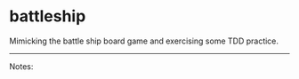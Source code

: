 # battleship
Mimicking the battle ship board game and exercising some TDD practice.



---------
Notes: 

